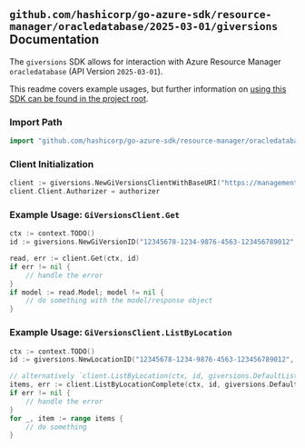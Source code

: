 
## `github.com/hashicorp/go-azure-sdk/resource-manager/oracledatabase/2025-03-01/giversions` Documentation

The `giversions` SDK allows for interaction with Azure Resource Manager `oracledatabase` (API Version `2025-03-01`).

This readme covers example usages, but further information on [using this SDK can be found in the project root](https://github.com/hashicorp/go-azure-sdk/tree/main/docs).

### Import Path

```go
import "github.com/hashicorp/go-azure-sdk/resource-manager/oracledatabase/2025-03-01/giversions"
```


### Client Initialization

```go
client := giversions.NewGiVersionsClientWithBaseURI("https://management.azure.com")
client.Client.Authorizer = authorizer
```


### Example Usage: `GiVersionsClient.Get`

```go
ctx := context.TODO()
id := giversions.NewGiVersionID("12345678-1234-9876-4563-123456789012", "locationName", "giVersionName")

read, err := client.Get(ctx, id)
if err != nil {
	// handle the error
}
if model := read.Model; model != nil {
	// do something with the model/response object
}
```


### Example Usage: `GiVersionsClient.ListByLocation`

```go
ctx := context.TODO()
id := giversions.NewLocationID("12345678-1234-9876-4563-123456789012", "locationName")

// alternatively `client.ListByLocation(ctx, id, giversions.DefaultListByLocationOperationOptions())` can be used to do batched pagination
items, err := client.ListByLocationComplete(ctx, id, giversions.DefaultListByLocationOperationOptions())
if err != nil {
	// handle the error
}
for _, item := range items {
	// do something
}
```
